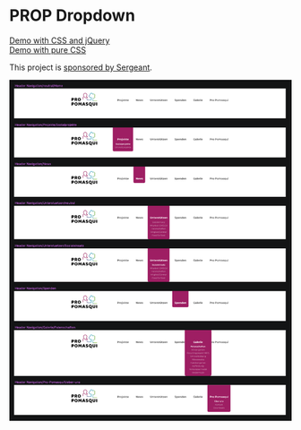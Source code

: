 # PROP Dropdown

[Demo with CSS and jQuery](https://tinamrak.github.io/prop-dropdown/)  
[Demo with pure CSS](https://tinamrak.github.io/prop-dropdown/dist/prop-dropdown-css-only/index.html)  

This project is [sponsored by Sergeant](https://www.sergeant.agency/).

![Screenshot](https://raw.githubusercontent.com/tinamrak/prop-dropdown/master/screenshot.png)
